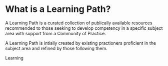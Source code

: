 # What is a Learning Path?

A Learning Path is a curated collection of publically available resources recommended to those seeking to develop competency in a specific subject area with support from a Community of Practice.

A Learning Path is intially created by existing practioners proficient in the subject area and refined by those following them.

Learning


